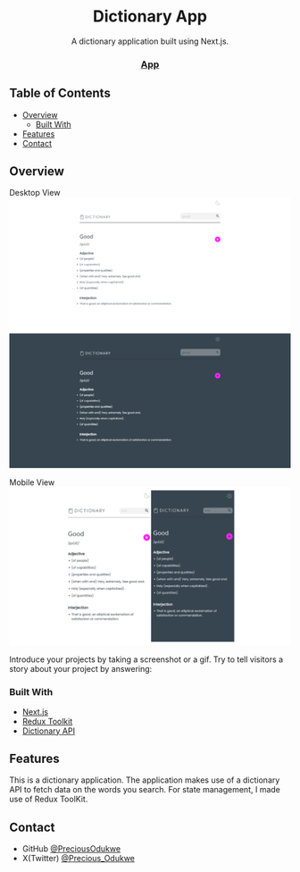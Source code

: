 <!-- Please update value in the {}  -->

<h1 align="center">Dictionary App</h1>

<div align="center">
   A dictionary application built using Next.js.
</div>

<div align="center">
  <h3>
    <a href="https://precious-odukwe-dictionary-app.netlify.app">
      App
    </a>
</div>

<!-- TABLE OF CONTENTS -->

## Table of Contents

- [Overview](#overview)
  - [Built With](#built-with)
- [Features](#features)
- [Contact](#contact)

<!-- OVERVIEW -->

## Overview
Desktop View
![screenshot](./public/desktop-view.png)
![screenshot](./public/desktop-view-dark-mode.png)

Mobile View
![screenshot](./public/mobile-view.png)

Introduce your projects by taking a screenshot or a gif. Try to tell visitors a story about your project by answering:

### Built With

<!-- This section should list any major frameworks that you built your project using. Here are a few examples.-->

- [Next.js](https://nextjs.org/)
- [Redux Toolkit](https://redux-toolkit.js.org/)
- [Dictionary API](https://dictionaryapi.dev/)

## Features

<!-- List the features of your application or follow the template. Don't share the figma file here :) -->

This is a dictionary application. 
The application makes use of a dictionary API to fetch data on the words you search. 
For state management, I made use of Redux ToolKit.


## Contact

- GitHub [@PreciousOdukwe](https://github.com/precious654)
- X(Twitter) [@Precious_Odukwe](https://twitter.com/precious_odukwe)
